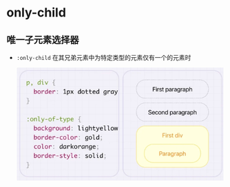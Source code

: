 # only-child

## 唯一子元素选择器

+ `:only-child` 在其兄弟元素中为特定类型的元素仅有一个的元素时

  ![](./images/only-of-type.png)
